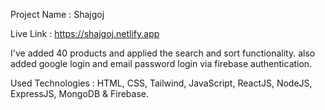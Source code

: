 Project Name  :  Shajgoj

Live Link : https://shajgoj.netlify.app

I've added 40 products and applied the search and sort functionality. also added google login and email password login via firebase authentication.

Used Technologies : HTML, CSS, Tailwind, JavaScript, ReactJS, NodeJS, ExpressJS, MongoDB & Firebase.
